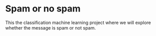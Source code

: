 # Spam or no spam   

This the classification machine learning project where we will explore whether the message is spam or not spam.